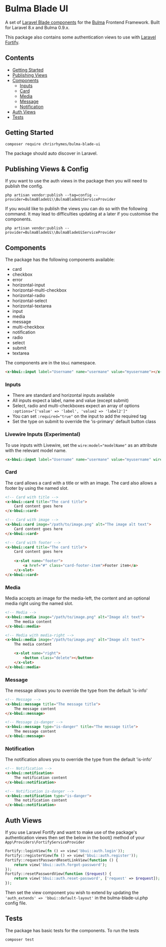 # Bulma Blade UI

A set of [Laravel Blade components](https://laravel.com/docs/8.x/blade#components) for the [Bulma](https://bulma.io) Frontend Framework. Built for Laravel 8.x and Bulma 0.9.x.

This package also contains some authentication views to use with [Laravel Fortify](https://laravel.com/docs/8.x/fortify).

## Contents

* [Getting Started](#getting-started)
* [Publishing Views](#publishing-views)
* [Components](#components)
    * [Inputs](#inputs)
    * [Card](#card)
    * [Media](#media)
    * [Message](#message)
    * [Notification](#notification)
* [Auth Views](#auth-views)
* [Tests](#tests)

## Getting Started

```bash
composer require chrisrhymes/bulma-blade-ui
```

The package should auto discover in Laravel. 

## Publishing Views & Config

If you want to use the auth views in the package then you will need to publish the config.

`php artisan vendor:publish --tag=config --provider=BulmaBladeUi\\BulmaBladeUiServiceProvider`  

If you would like to publish the views you can do so with the following command. It may lead to difficulties updating at a later if you customise the components.

`php artisan vendor:publish --provider=BulmaBladeUi\\BulmaBladeUiServiceProvider`  

## Components

The package has the following components available:

* card
* checkbox
* error
* horizontal-input
* horizontal-multi-checkbox
* horizontal-radio
* horizontal-select
* horizontal-textarea
* input
* media
* message
* multi-checkbox
* notification
* radio
* select
* submit
* textarea

The components are in the `bbui` namespace. 

```html
<x-bbui::input label="Username" name="usermane" value="myusername"></x-bbui::input>
```

### Inputs

* There are standard and horizontal inputs available
* All inputs expect a label, name and value (except submit)
* Select, radio and multi-checkboxes expect an array of options `:options="['value' => 'label', 'value2 => 'label2']"`
* You can set `:required="true"` on the input to add the required tag
* Set the type on submit to override the 'is-primary' default button class

### Livewire Inputs (Experimental)

To use inputs with Livewire, set the `wire:model="modelName"` as an attribute with the relevant model name.

```html
<x-bbui::input label="Username" name="usermane" value="myusername" wire:model="modelName"></x-bbui::input>
```

### Card

The card allows a card with a title or with an image. The card also allows a footer by using the named slot. 

```html
<!-- Card with title -->
<x-bbui::card title="The card title">
    Card content goes here
</x-bbui::card>

<!-- Card with image -->
<x-bbui::card image="/path/to/image.png" alt="The image alt text">
    Card content goes here
</x-bbui::card>

<!-- Card with footer -->
<x-bbui::card title="The card title">
    Card content goes here
    
    <x-slot name="footer">
        <a href="#" class="card-footer-item">Footer item</a> 
    </x-slot>
</x-bbui::card>
```

### Media

Media accepts an image for the media-left, the content and an optional media right using the named slot.

```html
<!-- Media -->
<x-bbui::media image="/path/to/image.png" alt="Image alt text">
    The media content
</x-bbui::media>

<!-- Media with media-right -->
<x-bbui::media image="/path/to/image.png" alt="Image alt text">
    The media content

    <x-slot name="right">
        <button class="delete"></button>
    </x-slot>
</x-bbui::media>
```

### Message

The message allows you to override the type from the default 'is-info'

```html
<!-- Message -->
<x-bbui::message title="The message title">
    The message content
</x-bbui::message>

<!-- Message is-danger -->
<x-bbui::message type="is-danger" title="The message title">
    The message content
</x-bbui::message>
```

### Notification

The notification allows you to override the type from the default 'is-info'

```html
<!-- Notification -->
<x-bbui::notification>
    The notification content
</x-bbui::notification>

<!-- Notification is-danger -->
<x-bbui::notification type="is-danger">
    The notification content
</x-bbui::notification>
```

## Auth Views

If you use Laravel Fortify and want to make use of the package's authentication views then set the below in the boot() method of your `App\Providers\FortifyServiceProvider`

```php
Fortify::loginView(fn () => view('bbui::auth.login'));
Fortify::registerView(fn () => view('bbui::auth.register'));
Fortify::requestPasswordResetLinkView(function () {
    return view('bbui::auth.forgot-password');
});
Fortify::resetPasswordView(function ($request) {
    return view('bbui::auth.reset-password', ['request' => $request]);
});
```

Then set the view component you wish to extend by updating the `'auth_extends' => 'bbui::default-layout'` in the bulma-blade-ui.php config file.

## Tests

The package has basic tests for the components. To run the tests

```bash
composer test
```
